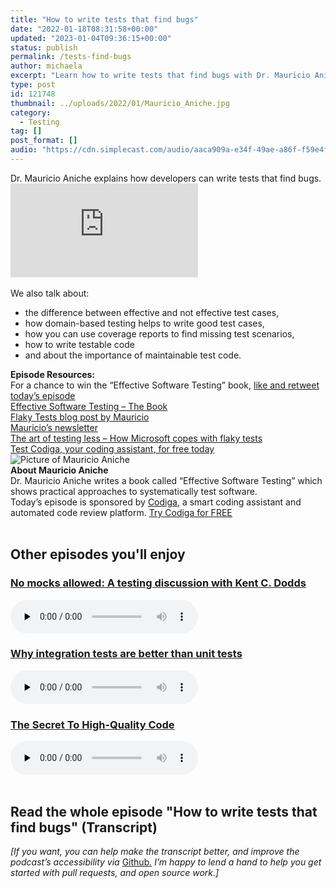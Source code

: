 ```yaml
---
title: "How to write tests that find bugs"
date: "2022-01-18T08:31:58+00:00"
updated: "2023-01-04T09:36:15+00:00"
status: publish
permalink: /tests-find-bugs
author: michaela
excerpt: "Learn how to write tests that find bugs with Dr. Mauricio Aniche, who explains how to systematic software testing."
type: post
id: 121748
thumbnail: ../uploads/2022/01/Mauricio_Aniche.jpg
category:
  - Testing
tag: []
post_format: []
audio: "https://cdn.simplecast.com/audio/aaca909a-e34f-49ae-a86f-f59e4fa807f0/episodes/53528752-3178-4d13-9b17-8285eeab471c/audio/f768b14a-56e4-4d9a-8ed2-d27b3b1342f5/default_tc.mp3"
---
```


<div class="episode-about">
Dr. Mauricio Aniche explains how developers can write tests that find bugs.
<br/> 
<div class="video-container">
<iframe class="video" src="https://www.youtube-nocookie.com/embed/XXXXF7pJbRc" title="YouTube video player" frameborder="0" allow="accelerometer; autoplay; clipboard-write; encrypted-media; gyroscope; picture-in-picture" allowfullscreen></iframe>
</div>
<br/>We also talk about:
<ul>
<li> the difference between effective and not effective test cases,</li>
<li> how domain-based testing helps to write good test cases,</li>
<li> how you can use coverage reports to find missing test scenarios,</li>
<li> how to write testable code</li>
<li> and about the importance of maintainable test code.</li>
</ul>
</div>
<div class=" episode-links">
<b>Episode Resources:</b><br/>
 For a chance to win the “Effective Software Testing” book, <a href="https://twitter.com/se_unlocked/status/1483359270997573633?s=20">like and retweet today’s episode</a><br/>
<a href="https://www.effective-software-testing.com/">Effective Software Testing – The Book</a><br/>
<a href="https://www.effective-software-testing.com/can-we-get-fully-rid-of-flaky-tests">Flaky Tests blog post by Mauricio</a><br/>
<a href="https://effectivesoftwaretesting.substack.com/">Mauricio’s newsletter</a><br/>
<a href="https://www.michaelagreiler.com/wp-content/uploads/2019/02/The-Art-of-Testing-Less-without-Sacrificing-Quality.pdf">The art of testing less – How Microsoft copes with flaky tests</a><br/>
<a href="https://www.codiga.io/?utm_source=podcast&utm_medium=social&utm_campaign=se_unlocked">Test Codiga, your coding assistant, for free today</a><br/>
</div>

<div class="row pt-2 align-items-center">
<div class="col-4 guest-picture">
<img src="../uploads/2022/01/Mauricio_Aniche.jpg" alt="Picture of Mauricio Aniche"/>
</div>
<div class="col-8 guest-about">
<b>About Mauricio Aniche</b><br/>
Dr. Mauricio Aniche writes a book called “Effective Software Testing” which shows practical approaches to systematically test software.
</div>
</div>

<div class="sponsorship">
Today’s episode is sponsored by <a href="https://www.codiga.io/?utm_source=podcast&utm_medium=social&utm_campaign=se_unlocked"><u>Codiga</u></a>, a smart coding assistant and automated code review platform. <a href="https://www.codiga.io/?utm_source=podcast&utm_medium=social&utm_campaign=se_unlocked"><u>Try Codiga for FREE</u></a>
</div> 
<br/>

<div>
  <h2>Other episodes you'll enjoy</h2>
    <div class="row-md-6">
      <div class="row g-0 border rounded overflow-hidden flex-md-row mb-4 shadow-sm h-md-250 position-relative">
          <div class="col p-4 d-flex flex-column position-static">
            <h3 class="mb-0"><a href="https://www.software-engineering-unlocked.com/no-mocks-allowed/">No mocks allowed: A testing discussion with Kent C. Dodds</a></h3>
  <audio controls preload="none">
                <source src="https://cdn.simplecast.com/audio/aaca909a-e34f-49ae-a86f-f59e4fa807f0/episodes/af0c1508-d256-42cf-97a9-998234ae1186/audio/74614447-0817-41c0-a97f-02391f63ea48/default_tc.mp3" />
              </audio>
          </div>
        </div>
      </div>
    <div class="row-md-6">
      <div class="row g-0 border rounded overflow-hidden flex-md-row mb-4 shadow-sm h-md-250 position-relative">
          <div class="col p-4 d-flex flex-column position-static">
            <h3 class="mb-0"><a href="https://www.software-engineering-unlocked.com/double-down-integration-tests-kent-dodds/">Why integration tests are better than unit tests</a></h3>
  <audio controls preload="none">
                <source src="https://cdn.simplecast.com/audio/aaca90/aaca909a-e34f-49ae-a86f-f59e4fa807f0/4eafdc01-56ad-4284-bf8f-3bb6a307a936/kent-c-dodds-ready_tc.mp3" />
              </audio>
          </div>
        </div>
      </div>
    <div class="row-md-6">
      <div class="row g-0 border rounded overflow-hidden flex-md-row mb-4 shadow-sm h-md-250 position-relative">
          <div class="col p-4 d-flex flex-column position-static">
            <h3 class="mb-0"><a href="https://www.software-engineering-unlocked.com/high-quality-code/">The Secret To High-Quality Code</a></h3>
  <audio controls preload="none">
                <source src="https://cdn.simplecast.com/audio/aaca909a-e34f-49ae-a86f-f59e4fa807f0/episodes/47f883a9-4633-4c1b-9e5f-c673f3b0b280/audio/5497ed3e-ecfd-4df1-ac15-28738a2a08fd/default_tc.mp3" />
              </audio>
          </div>
        </div>
      </div> 
</div>
<br/>

## Read the whole episode "How to write tests that find bugs" (Transcript)

_\[If you want, you can help make the transcript better, and improve the podcast’s accessibility via_ [Github](https://github.com/mgreiler/se-unlocked/tree/master/Transcripts)_[.](https://github.com/mgreiler/se-unlocked/tree/master/Transcripts) I’m happy to lend a hand to help you get started with pull requests, and open source work.\]_
